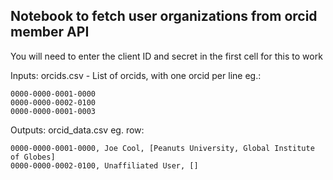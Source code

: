 ## Notebook to fetch user organizations from orcid member API

You will need to enter the client ID and secret in the first cell for this to work

Inputs: orcids.csv - List of orcids, with one orcid per line
eg.:
```
0000-0000-0001-0000
0000-0000-0002-0100
0000-0000-0001-0003
```

Outputs: orcid_data.csv
eg. row:
```
0000-0000-0001-0000, Joe Cool, [Peanuts University, Global Institute of Globes]
0000-0000-0002-0100, Unaffiliated User, []
```
